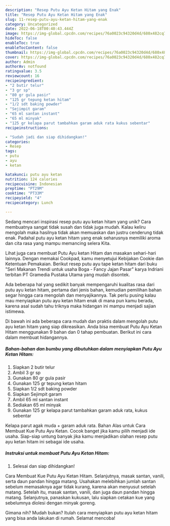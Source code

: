 ```yaml
---
description: "Resep Putu Ayu Ketan Hitam yang Enak"
title: "Resep Putu Ayu Ketan Hitam yang Enak"
slug: 11-resep-putu-ayu-ketan-hitam-yang-enak
category: Uncategorized
date: 2022-06-18T00:40:43.444Z
image: https://img-global.cpcdn.com/recipes/76a0023c94320d4d/680x482cq70/putu-ayu-ketan-hitam-foto-resep-utama.jpg
hideToc: false
enableToc: true
enableTocContent: false
thumbnail: https://img-global.cpcdn.com/recipes/76a0023c94320d4d/680x482cq70/putu-ayu-ketan-hitam-foto-resep-utama.jpg
cover: https://img-global.cpcdn.com/recipes/76a0023c94320d4d/680x482cq70/putu-ayu-ketan-hitam-foto-resep-utama.jpg
author: Admin
authorAv: notfound
ratingvalue: 3.5
reviewcount: 16
recipeingredient:
- "2 butir telur"
- "3 gr sp"
- "80 gr gula pasir"
- "125 gr tepung ketan hitam"
- "1/2 sdt baking powder"
- "Sejimpit garam"
- "65 ml santan instant"
- "65 ml minyak"
- "125 gr kelapa parut tambahkan garam aduk rata kukus sebentar"
recipeinstructions:

- "Sudah jadi dan siap dihidangkan!"
categories:
- Resep
tags:
- putu
- ayu
- ketan

katakunci: putu ayu ketan 
nutrition: 124 calories
recipecuisine: Indonesian
preptime: "PT29M"
cooktime: "PT33M"
recipeyield: "4"
recipecategory: Lunch

---
```





Sedang mencari inspirasi resep putu ayu ketan hitam yang unik? Cara membuatnya sangat tidak susah dan tidak juga mudah. Kalau keliru mengolah maka hasilnya tidak akan memuaskan dan justru cenderung tidak enak. Padahal putu ayu ketan hitam yang enak seharusnya memiliki aroma dan cita rasa yang mampu memancing selera Kita.





Lihat juga cara membuat Putu Ayu ketan Hitam dan masakan sehari-hari lainnya. Dengan memakai Cookpad, kamu menyetujui Kebijakan Cookie dan Ketentuan Pemakaian. Berikut resep putu ayu tape ketan hitam dari buku &#34;Seri Makanan Trendi untuk usaha Boga - Fancy Jajan Pasar&#34; karya Indriani terbitan PT Gramedia Pustaka Utama yang mudah disontek.

Ada beberapa hal yang sedikit banyak mempengaruhi kualitas rasa dari putu ayu ketan hitam, pertama dari jenis bahan, kemudian pemilihan bahan segar hingga cara mengolah dan menyajikannya. Tak perlu pusing kalau mau menyiapkan putu ayu ketan hitam enak di mana pun kamu berada, karena asal sudah tahu triknya maka hidangan ini mampu menjadi sajian istimewa.






Di bawah ini ada beberapa cara mudah dan praktis dalam mengolah putu ayu ketan hitam yang siap dikreasikan. Anda bisa membuat Putu Ayu Ketan Hitam menggunakan 9 bahan dan 0 tahap pembuatan. Berikut ini cara dalam membuat hidangannya.

<!--inarticleads1-->

##### Bahan-bahan dan bumbu yang dibutuhkan dalam menyiapkan Putu Ayu Ketan Hitam:

1. Siapkan 2 butir telur
1. Ambil 3 gr sp
1. Gunakan 80 gr gula pasir
1. Gunakan 125 gr tepung ketan hitam
1. Siapkan 1/2 sdt baking powder
1. Siapkan Sejimpit garam
1. Ambil 65 ml santan instant
1. Sediakan 65 ml minyak
1. Gunakan 125 gr kelapa parut tambahkan garam aduk rata, kukus sebentar


Kelapa parut agak muda + garam aduk rata. Bahan Alas untuk Cara Membuat Kue Putu Ayu Ketan. Cocok banget jika kamu pilih menjadi ide usaha. Siap-siap untung banyak jika kamu menjadikan olahan resep putu ayu ketan hitam ini sebagai ide usaha. 

<!--inarticleads2-->

##### Instruksi untuk membuat Putu Ayu Ketan Hitam:


1. Selesai dan siap dihidangkan!

Cara Membuat Kue Putu Ayu Ketan Hitam. Selanjutnya, masak santan, vanili, serta daun pandan hingga matang. Usahakan melebihkan jumlah santan sebelum memasaknya agar tidak kurang, karena akan menyusut setelah matang. Setelah itu, masak santan, vanili, dan juga daun pandan hingga matang. Selanjutnya, panaskan kukusan, lalu siapkan cetakan kue yang sebelumnya diolesi dengan minyak goreng. 

Gimana nih? Mudah bukan? Itulah cara menyiapkan putu ayu ketan hitam yang bisa anda lakukan di rumah. Selamat mencoba!
